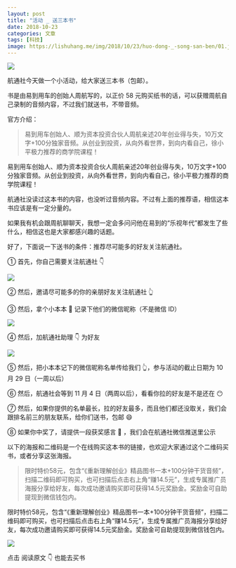 ```yaml
---
layout: post
title: "活动 _ 送三本书"
date: 2018-10-23
categories: 文章
tags: [科技]
image: https://lishuhang.me/img/2018/10/23/huo-dong-_-song-san-ben/01.jpg
---
```


![](https://lishuhang.me/img/2018/10/23/huo-dong-_-song-san-ben/01.jpg)

航通社今天做一个小活动，给大家送三本书（包邮）。

书是由易到用车的创始人周航写的，以正价 58 元购买纸书的话，可以获赠周航自己录制的音频内容，不过我们就送书，不带音频。

官方介绍：

> 易到用车创始人、顺为资本投资合伙人周航亲述20年创业得与失，10万文字+100分独家音频。从创业到投资，从向外看世界，到向内看自己，徐小平极力推荐的商学院课程！

易到用车创始人、顺为资本投资合伙人周航亲述20年创业得与失，10万文字+100分独家音频。从创业到投资，从向外看世界，到向内看自己，徐小平极力推荐的商学院课程！

航通社没读过这本书的内容，也没听过音频内容。不过有上面的推荐语，相信这本书应该是有一定分量的。

如果我有机会跟周航聊聊天，我想一定会多问问他在易到的“乐视年代”都发生了些什么，相信这也是大家都感兴趣的话题。

好了，下面说一下送书的条件：推荐尽可能多的好友关注航通社。

① 首先，你自己需要关注航通社 👇

![](https://lishuhang.me/img/2018/10/23/huo-dong-_-song-san-ben/02.jpg)

② 然后，邀请尽可能多的你的亲朋好友关注航通社 👆

③ 然后，拿个小本本 📕 记录下他们的微信昵称（不是微信 ID）

![](https://lishuhang.me/img/2018/10/23/huo-dong-_-song-san-ben/03.png)

④ 然后，加航通社助理 👇 为好友

![](https://lishuhang.me/img/2018/10/23/huo-dong-_-song-san-ben/04.png)

⑤ 然后，把小本本记下的微信昵称名单传给我们 👆，参与活动的截止日期为 10 月 29 日（一周以后）

⑥ 然后，航通社会等到 11 月 4 日（两周以后），看看你拉的好友是不是还在 😶

⑦ 然后，如果你提供的名单最长，拉的好友最多，而且他们都还没取关，我们会跟排名前三的朋友联系，给你们送书，包邮 😄

⑧ 如果你中奖了，请提供一段获奖感言 🎤 ，我们会在航通社微信推送里公示

以下的海报和二维码是一个在线购买这本书的链接，也欢迎大家通过这个二维码买书，或者分享这张海报。

> 限时特价58元，包含“《重新理解创业》精品图书一本+100分钟干货音频”，扫描二维码即可购买，也可扫描后点击右上角“赚14.5元”，生成专属推广员海报分享给好友，每次成功邀请购买即可获得14.5元奖励金。奖励金可自助提现到微信钱包内。

限时特价58元，包含“《重新理解创业》精品图书一本+100分钟干货音频”，扫描二维码即可购买，也可扫描后点击右上角“赚14.5元”，生成专属推广员海报分享给好友，每次成功邀请购买即可获得14.5元奖励金。奖励金可自助提现到微信钱包内。

![](https://lishuhang.me/img/2018/10/23/huo-dong-_-song-san-ben/05.jpg)

点击 阅读原文 👇 也能去买书